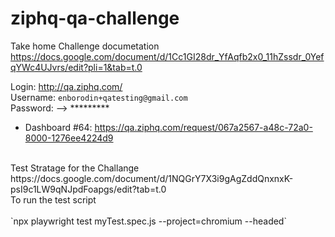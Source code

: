 # ziphq-qa-challenge

Take home Challenge documetation 
<br>
https://docs.google.com/document/d/1Cc1GI28dr_YfAqfb2x0_11hZssdr_0YefqYWc4UJvrs/edit?pli=1&tab=t.0

Login: http://qa.ziphq.com/
<br>
Username: `enborodin+qatesting@gmail.com`
<br>
Password: --> *********
<br>
* Dashboard #64: https://qa.ziphq.com/request/067a2567-a48c-72a0-8000-1276ee4224d9 
<!-- * Dashboard #65: https://qa.ziphq.com/request/067914a4-5d28-76f4-8000-2214f35c434c -->
<!-- * Dashboard #66: https://qa.ziphq.com/request/067a39c8-1021-7252-8000-e241dfc30a46 -->

<br>
Test Stratage for the Challange 
<br>
https://docs.google.com/document/d/1NQGrY7X3i9gAgZddQnxnxK-psI9c1LW9qNJpdFoapgs/edit?tab=t.0

<br>
To run the test script 
<br>
<br>
`npx playwright test myTest.spec.js --project=chromium --headed`